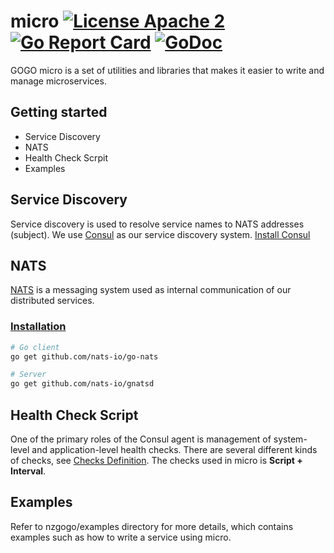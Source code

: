 # micro [![License Apache 2](https://img.shields.io/badge/License-Apache2-blue.svg)](https://www.apache.org/licenses/LICENSE-2.0) [![Go Report Card](https://goreportcard.com/badge/github.com/nzgogo/micro)](https://goreportcard.com/report/github.com/nzgogo/micro) [![GoDoc](https://godoc.org/github.com/nzgogo/micro?status.svg)](http://godoc.org/github.com/nzgogo/micro)

GOGO micro is a set of utilities and libraries that makes it easier to write and manage microservices.

## Getting started
- Service Discovery
- NATS
- Health Check Scrpit
- Examples

## Service Discovery
Service discovery is used to resolve service names to NATS addresses (subject). We use [Consul](https://www.consul.io) as our service discovery system.
[Install Consul](https://www.consul.io/intro/getting-started/install.html)

## NATS
[NATS](https://nats.io) is a messaging system used as internal communication of our distributed services.

### [Installation](https://github.com/nats-io/go-nats)

```bash
# Go client
go get github.com/nats-io/go-nats

# Server
go get github.com/nats-io/gnatsd
```

## Health Check Script
One of the primary roles of the Consul agent is management of system-level and application-level health checks. There are several different kinds of checks, see [Checks Definition](https://www.consul.io/docs/agent/checks.html).
The checks used in micro is **Script + Interval**. 

## Examples
Refer to nzgogo/examples directory for more details, which contains examples such as how to write a service using micro.
